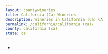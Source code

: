 ```yaml
---
layout: countywineries
title: California (Ca) Wineries
description: Wineries in California (Ca) CA
permalink: /california/california (ca)/
county: california (ca)
state: ca
---
```

-
